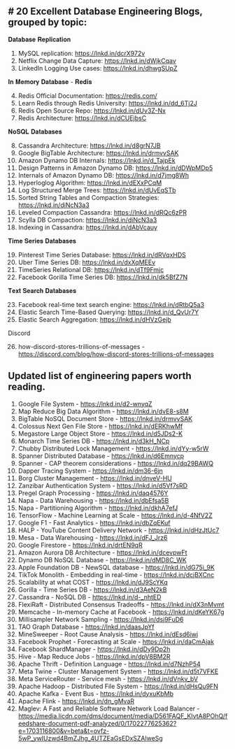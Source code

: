 ## # 20 Excellent Database Engineering Blogs, grouped by topic:

𝐃𝐚𝐭𝐚𝐛𝐚𝐬𝐞 𝐑𝐞𝐩𝐥𝐢𝐜𝐚𝐭𝐢𝐨𝐧

1. MySQL replication: https://lnkd.in/dcrX972v
2. Netflix Change Data Capture: https://lnkd.in/dWjkCqav
3. LinkedIn Logging Use cases: https://lnkd.in/dhwgSUpZ

 𝐈𝐧 𝐌𝐞𝐦𝐨𝐫𝐲 𝐃𝐚𝐭𝐚𝐛𝐚𝐬𝐞 - 𝐑𝐞𝐝𝐢𝐬

4. Redis Official Documentation: https://redis.com/
5. Learn Redis through Redis University: https://lnkd.in/dd_6Tj2J
6. Redis Open Source Repo: https://lnkd.in/dUv3Z-Nx
7. Redis Architecture: https://lnkd.in/dCUEjbsC

𝐍𝐨𝐒𝐐𝐋 𝐃𝐚𝐭𝐚𝐛𝐚𝐬𝐞𝐬

8. Cassandra Architecture: https://lnkd.in/d8grN7JB
9. Google BigTable Architecture: https://lnkd.in/drmvvSAK
10. Amazon Dynamo DB Internals: https://lnkd.in/d_TajpEk
11. Design Patterns in Amazon Dynamo DB: https://lnkd.in/dDWpMDp5
12. Internals of Amazon Dynamo DB: https://lnkd.in/d7jmg8Wh
13. Hyperloglog Algorithm: https://lnkd.in/dEXxPCqM
14. Log Structured Merge Trees: https://lnkd.in/dUvEqSTb
15. Sorted String Tables and Compaction Strategies: https://lnkd.in/diNcN3a3
16. Leveled Compaction Cassandra: https://lnkd.in/dRQc6zPR
17. Scylla DB Compaction: https://lnkd.in/diNcN3a3
18. Indexing in Cassandra: https://lnkd.in/dAbVcauy

 𝐓𝐢𝐦𝐞 𝐒𝐞𝐫𝐢𝐞𝐬 𝐃𝐚𝐭𝐚𝐛𝐚𝐬𝐞𝐬

19. Pinterest Time Series Database: https://lnkd.in/dRVqxHDS
20. Uber Time Series DB: https://lnkd.in/dxXqMEEv
21. TimeSeries Relational DB: https://lnkd.in/dTf9Fmjc
22. Facebook Gorilla Time Series DB: https://lnkd.in/dk5BfZ7N

 𝐓𝐞𝐱𝐭 𝐒𝐞𝐚𝐫𝐜𝐡 𝐃𝐚𝐭𝐚𝐛𝐚𝐬𝐞𝐬

23. Facebook real-time text search engine: https://lnkd.in/dRtbQ5a3
24. Elastic Search Time-Based Querying: https://lnkd.in/d_QvUr7Y
25. Elastic Search Aggregation: https://lnkd.in/dHVzGejb

Discord

26. how-discord-stores-trillions-of-messages - https://discord.com/blog/how-discord-stores-trillions-of-messages

## Updated list of engineering papers worth reading.

1. Google File System - https://lnkd.in/d2-wnyqZ
2. Map Reduce Big Data Algorithm - https://lnkd.in/dvE8-s8M
3. BigTable NoSQL Document Store - https://lnkd.in/drmvvSAK
4. Colossus Next Gen File Store - https://lnkd.in/dERKhwMf
5. Megastore Large Object Store - https://lnkd.in/d5JDs2-K
6. Monarch Time Series DB - https://lnkd.in/d3kH_NCp
7. Chubby Distributed Lock Management - https://lnkd.in/dYy-w5rW
8. Spanner Distributed Database - https://lnkd.in/d6Emnycp
9. Spanner - CAP theorem considerations - https://lnkd.in/dq29BAWQ
10. Dapper Tracing System - https://lnkd.in/dm36-6jn
11. Borg Cluster Management - https://lnkd.in/dnveV-HU
12. Zanzibar Authentication System - https://lnkd.in/d5Vf7sRD
13. Pregel Graph Processing - https://lnkd.in/daq4576Y
14. Napa - Data Warehousing - https://lnkd.in/dbEfsa5B
15. Napa - Partitioning Algorithm - https://lnkd.in/dkhA7efJ
16. TensorFlow - Machine Learning at Scale - https://lnkd.in/d-4NfV2Z
17. Google F1 - Fast Analytics - https://lnkd.in/dbZqEKuf
18. HALP - YouTube Content Delivery Network - https://lnkd.in/dHzJtUc7
19. Mesa - Data Warehousing - https://lnkd.in/dFJ_Jrz6
20. Google Firestore - https://lnkd.in/drtEN9qR
21. Amazon Aurora DB Architecture - https://lnkd.in/dcevpwFt
22. Dynamo DB NoSQL Database - https://lnkd.in/dMD8C_WK
23. Apple Foundation DB - NewSQL database - https://lnkd.in/dG75i_9K
24. TikTok Monolith - Embedding in real-time - https://lnkd.in/dcjBXCnc
25. Scalability at what COST - https://lnkd.in/dJ9ScYKq
26. Gorilla - Time Series DB - https://lnkd.in/d3AeN2kB
27. Cassandra - NoSQL DB - https://lnkd.in/d-_nhtED
28. FlexiRaft - Distributed Consensus Tradeoffs - https://lnkd.in/dX3nMvmt
29. Memcache - In-memory Cache at Facebook - https://lnkd.in/dKeYK67g
30. Millisampler Network Sampling - https://lnkd.in/dsj9FuD6
31. TAO Graph Database - https://lnkd.in/daasJpYf
32. MineSweeper - Root Cause Analysis - https://lnkd.in/dEsd6iwj
33. Facebook Prophet - Forecasting at Scale - https://lnkd.in/daCmAjak
34. Facebook ShardManager - https://lnkd.in/dDy9Dp2h
35. Hive - Map Reduce Jobs - https://lnkd.in/dpV8BM2R
36. Apache Thrift - Definition Language - https://lnkd.in/d7NzhP54
37. Meta Twine - Cluster Management System - https://lnkd.in/d5t7VFKE
38. Meta ServiceRouter - Service mesh - https://lnkd.in/dVnkv_bV
39. Apache Hadoop - Distributed File System - https://lnkd.in/dHsQu9FN
40. Apache Kafka - Event Bus - https://lnkd.in/dyxuKbMb
41. Apache Flink - https://lnkd.in/dn_gMvaR
42. Maglev: A Fast and Reliable Software Network Load Balancer - https://media.licdn.com/dms/document/media/D561FAQF_KIvtA8POhQ/feedshare-document-pdf-analyzed/0/1702277625362?e=1703116800&v=beta&t=ovfz-5wP_ywIUzwd4BmZJhg_4UTZEaGsEDxSZAlweSg
